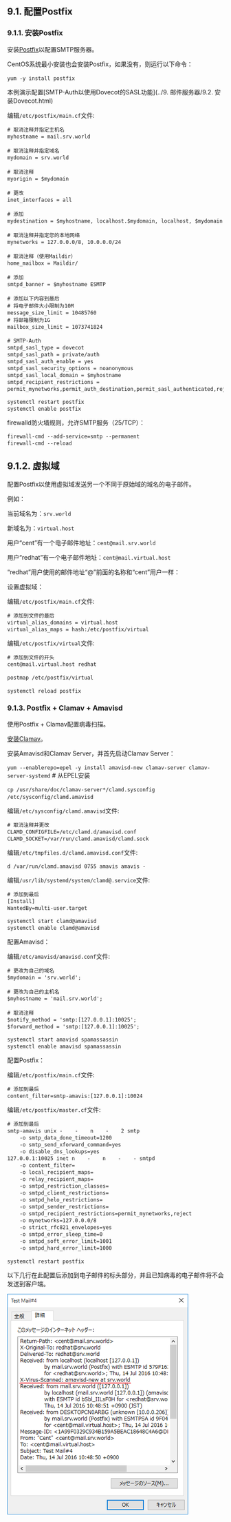 ## 9.1. 配置Postfix

### 9.1.1. 安装Postfix

安装[Postfix](http://www.postfix.org/)以配置SMTP服务器。

CentOS系统最小安装也会安装Postfix，如果没有，则运行以下命令：

`yum -y install postfix`

本例演示配置[SMTP-Auth以使用Dovecot的SASL功能](../9. 邮件服务器/9.2. 安装Dovecot.html)

编辑`/etc/postfix/main.cf`文件:

```
# 取消注释并指定主机名
myhostname = mail.srv.world

# 取消注释并指定域名
mydomain = srv.world

# 取消注释
myorigin = $mydomain

# 更改
inet_interfaces = all

# 添加
mydestination = $myhostname, localhost.$mydomain, localhost, $mydomain

# 取消注释并指定您的本地网络
mynetworks = 127.0.0.0/8, 10.0.0.0/24

# 取消注释（使用Maildir）
home_mailbox = Maildir/

# 添加
smtpd_banner = $myhostname ESMTP

# 添加以下内容到最后
# 将电子邮件大小限制为10M
message_size_limit = 10485760
# 将邮箱限制为1G
mailbox_size_limit = 1073741824

# SMTP-Auth
smtpd_sasl_type = dovecot
smtpd_sasl_path = private/auth
smtpd_sasl_auth_enable = yes
smtpd_sasl_security_options = noanonymous
smtpd_sasl_local_domain = $myhostname
smtpd_recipient_restrictions = permit_mynetworks,permit_auth_destination,permit_sasl_authenticated,reject
```

```
systemctl restart postfix
systemctl enable postfix
```

firewalld防火墙规则，允许SMTP服务（25/TCP）：

```
firewall-cmd --add-service=smtp --permanent
firewall-cmd --reload
```

## 9.1.2. 虚拟域

配置Postfix以使用虚拟域发送另一个不同于原始域的域名的电子邮件。

例如：

当前域名为：`srv.world`

新域名为：`virtual.host`

用户“cent”有一个电子邮件地址：`cent@mail.srv.world`

用户“redhat”有一个电子邮件地址：`cent@mail.virtual.host`

“redhat”用户使用的邮件地址“@”前面的名称和“cent”用户一样：

设置虚拟域：

编辑`/etc/postfix/main.cf`文件:

```
# 添加到文件的最后
virtual_alias_domains = virtual.host
virtual_alias_maps = hash:/etc/postfix/virtual
```

编辑`/etc/postfix/virtual`文件:

```
# 添加到文件的开头
cent@mail.virtual.host redhat
```

`postmap /etc/postfix/virtual`

`systemctl reload postfix`

### 9.1.3. Postfix + Clamav + Amavisd

使用Postfix + Clamav配置病毒扫描。

[安装Clamav](https://www.server-world.info/en/note?os=CentOS_7&p=clamav)。

安装Amavisd和Clamav Server，并首先启动Clamav Server：

`yum --enablerepo=epel -y install amavisd-new clamav-server clamav-server-systemd` # 从EPEL安装

`cp /usr/share/doc/clamav-server*/clamd.sysconfig /etc/sysconfig/clamd.amavisd`

编辑`/etc/sysconfig/clamd.amavisd`文件:

```
# 取消注释并更改
CLAMD_CONFIGFILE=/etc/clamd.d/amavisd.conf
CLAMD_SOCKET=/var/run/clamd.amavisd/clamd.sock
```

编辑`/etc/tmpfiles.d/clamd.amavisd.conf`文件:

```
d /var/run/clamd.amavisd 0755 amavis amavis -
```

编辑`/usr/lib/systemd/system/clamd@.service`文件:

```
# 添加到最后
[Install]
WantedBy=multi-user.target
```

```
systemctl start clamd@amavisd
systemctl enable clamd@amavisd
```

配置Amavisd：

编辑`/etc/amavisd/amavisd.conf`文件:

```
# 更改为自己的域名
$mydomain = 'srv.world';

# 更改为自己的主机名
$myhostname = 'mail.srv.world';

# 取消注释
$notify_method = 'smtp:[127.0.0.1]:10025';
$forward_method = 'smtp:[127.0.0.1]:10025';
```

```
systemctl start amavisd spamassassin
systemctl enable amavisd spamassassin
```

配置Postfix：

编辑`/etc/postfix/main.cf`文件:

```
# 添加到最后
content_filter=smtp-amavis:[127.0.0.1]:10024
```

编辑`/etc/postfix/master.cf`文件:

```
# 添加到最后
smtp-amavis unix -    -    n    -    2 smtp
    -o smtp_data_done_timeout=1200
    -o smtp_send_xforward_command=yes
    -o disable_dns_lookups=yes
127.0.0.1:10025 inet n    -    n    -    - smtpd
    -o content_filter=
    -o local_recipient_maps=
    -o relay_recipient_maps=
    -o smtpd_restriction_classes=
    -o smtpd_client_restrictions=
    -o smtpd_helo_restrictions=
    -o smtpd_sender_restrictions=
    -o smtpd_recipient_restrictions=permit_mynetworks,reject
    -o mynetworks=127.0.0.0/8
    -o strict_rfc821_envelopes=yes
    -o smtpd_error_sleep_time=0
    -o smtpd_soft_error_limit=1001
    -o smtpd_hard_error_limit=1000
```

`systemctl restart postfix`

以下几行在此配置后添加到电子邮件的标头部分，并且已知病毒的电子邮件将不会发送到客户端。

![postfix-clamav-amavisd](../Contents/postfix-clamav-amavisd.png)
